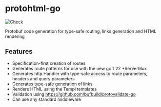 # protohtml-go 
[![Check](https://github.com/crewlinker/protohtml-go/actions/workflows/checks.yml/badge.svg)](https://github.com/crewlinker/protohtml-go/actions/workflows/checks.yml)

Protobuf code generation for type-safe routing, links generation and HTML rendering

## Features
- Specification-first creation of routes
- Generates route patterns for use with the new go 1.22 *ServerMux
- Generates http.Handler with type-safe access to route parameters, headers and query parameters
- Generates type-safe generation of links
- Renders HTML using the Templ templates
- Validation using https://github.com/bufbuild/protovalidate-go
- Can use any standard middleware